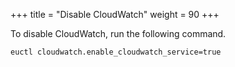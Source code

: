 +++
title = "Disable CloudWatch"
weight = 90
+++

To disable CloudWatch, run the following command.

    euctl cloudwatch.enable_cloudwatch_service=true

